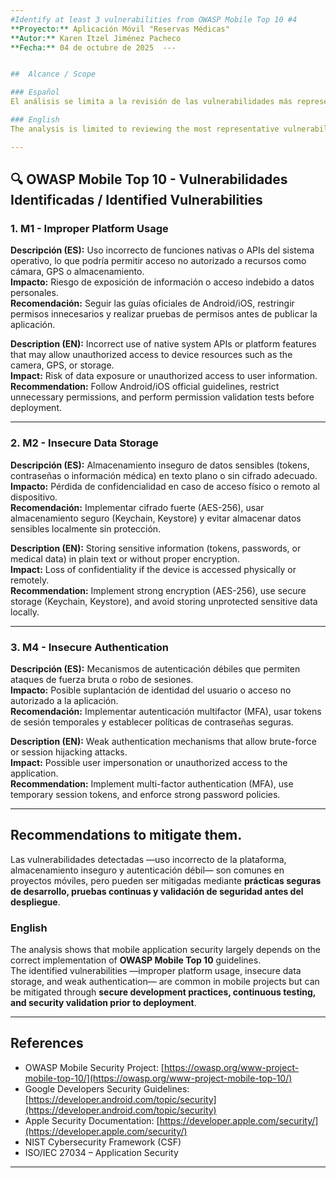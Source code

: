 ```yaml
---
#Identify at least 3 vulnerabilities from OWASP Mobile Top 10 #4
**Proyecto:** Aplicación Móvil "Reservas Médicas"  
**Autor:** Karen Itzel Jiménez Pacheco  
**Fecha:** 04 de octubre de 2025  ---


##  Alcance / Scope

### Español  
El análisis se limita a la revisión de las vulnerabilidades más representativas del estándar **OWASP Mobile Top 10**, tomando en cuenta el comportamiento general de aplicaciones móviles que manejan información sensible, autenticación de usuarios y acceso a recursos del dispositivo.  

### English  
The analysis is limited to reviewing the most representative vulnerabilities of the **OWASP Mobile Top 10** standard, considering typical mobile applications that handle sensitive information, user authentication, and access to device resources.

---
```


## 🔍 OWASP Mobile Top 10 - Vulnerabilidades Identificadas / Identified Vulnerabilities

### 1. M1 - Improper Platform Usage  
**Descripción (ES):** Uso incorrecto de funciones nativas o APIs del sistema operativo, lo que podría permitir acceso no autorizado a recursos como cámara, GPS o almacenamiento.  
**Impacto:** Riesgo de exposición de información o acceso indebido a datos personales.  
**Recomendación:** Seguir las guías oficiales de Android/iOS, restringir permisos innecesarios y realizar pruebas de permisos antes de publicar la aplicación.  

**Description (EN):** Incorrect use of native system APIs or platform features that may allow unauthorized access to device resources such as the camera, GPS, or storage.  
**Impact:** Risk of data exposure or unauthorized access to user information.  
**Recommendation:** Follow Android/iOS official guidelines, restrict unnecessary permissions, and perform permission validation tests before deployment.  

---

### 2. M2 - Insecure Data Storage  
**Descripción (ES):** Almacenamiento inseguro de datos sensibles (tokens, contraseñas o información médica) en texto plano o sin cifrado adecuado.  
**Impacto:** Pérdida de confidencialidad en caso de acceso físico o remoto al dispositivo.  
**Recomendación:** Implementar cifrado fuerte (AES-256), usar almacenamiento seguro (Keychain, Keystore) y evitar almacenar datos sensibles localmente sin protección.  

**Description (EN):** Storing sensitive information (tokens, passwords, or medical data) in plain text or without proper encryption.  
**Impact:** Loss of confidentiality if the device is accessed physically or remotely.  
**Recommendation:** Implement strong encryption (AES-256), use secure storage (Keychain, Keystore), and avoid storing unprotected sensitive data locally.  

---

### 3. M4 - Insecure Authentication  
**Descripción (ES):** Mecanismos de autenticación débiles que permiten ataques de fuerza bruta o robo de sesiones.  
**Impacto:** Posible suplantación de identidad del usuario o acceso no autorizado a la aplicación.  
**Recomendación:** Implementar autenticación multifactor (MFA), usar tokens de sesión temporales y establecer políticas de contraseñas seguras.  

**Description (EN):** Weak authentication mechanisms that allow brute-force or session hijacking attacks.  
**Impact:** Possible user impersonation or unauthorized access to the application.  
**Recommendation:** Implement multi-factor authentication (MFA), use temporary session tokens, and enforce strong password policies.  

---

## Recommendations to mitigate them.

Las vulnerabilidades detectadas —uso incorrecto de la plataforma, almacenamiento inseguro y autenticación débil— son comunes en proyectos móviles, pero pueden ser mitigadas mediante **prácticas seguras de desarrollo, pruebas continuas y validación de seguridad antes del despliegue**.  

### English  
The analysis shows that mobile application security largely depends on the correct implementation of **OWASP Mobile Top 10** guidelines.  
The identified vulnerabilities —improper platform usage, insecure data storage, and weak authentication— are common in mobile projects but can be mitigated through **secure development practices, continuous testing, and security validation prior to deployment**.

---

## References

- OWASP Mobile Security Project: [https://owasp.org/www-project-mobile-top-10/](https://owasp.org/www-project-mobile-top-10/)  
- Google Developers Security Guidelines: [https://developer.android.com/topic/security](https://developer.android.com/topic/security)  
- Apple Security Documentation: [https://developer.apple.com/security/](https://developer.apple.com/security/)  
- NIST Cybersecurity Framework (CSF)  
- ISO/IEC 27034 – Application Security

---

